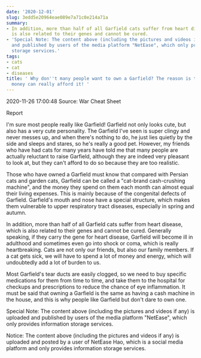 ```yaml
---
date: '2020-12-01'
slug: 3edd5e20964eae089e7a71c0e214a71a
summary:
- In addition, more than half of all Garfield cats suffer from heart disease, which
  is also related to their genes and cannot be cured.
- 'Special Note: The content above (including the pictures and videos if any) is uploaded
  and published by users of the media platform "NetEase", which only provides information
  storage services.'
tags:
- cats
- cat
- diseases
title: ' Why don''t many people want to own a Garfield? The reason is too real, no
  money can really afford it! '
---
```


 2020-11-26 17:00:48 Source: War Cheat Sheet

Report

I'm sure most people really like Garfield! Garfield not only looks cute, but also has a very cute personality. The Garfield I've seen is super clingy and never messes up, and when there's nothing to do, he just lies quietly by the side and sleeps and stares, so he's really a good pet. However, my friends who have had cats for many years have told me that many people are actually reluctant to raise Garfield, although they are indeed very pleasant to look at, but they can't afford to do so because they are too realistic.  

  

Those who have owned a Garfield must know that compared with Persian cats and garden cats, Garfield can be called a "cat-brand cash-crushing machine", and the money they spend on them each month can almost equal their living expenses. This is mainly because of the congenital defects of Garfield. Garfield's mouth and nose have a special structure, which makes them vulnerable to upper respiratory tract diseases, especially in spring and autumn.

  

In addition, more than half of all Garfield cats suffer from heart disease, which is also related to their genes and cannot be cured. Generally speaking, if they carry the gene for heart disease, Garfield will become ill in adulthood and sometimes even go into shock or coma, which is really heartbreaking. Cats are not only our friends, but also our family members. If a cat gets sick, we will have to spend a lot of money and energy, which will undoubtedly add a lot of burden to us.

  

Most Garfield's tear ducts are easily clogged, so we need to buy specific medications for them from time to time, and take them to the hospital for checkups and prescriptions to reduce the chance of eye inflammation. It must be said that owning a Garfield is the same as having a cash machine in the house, and this is why people like Garfield but don't dare to own one.

Special Note: The content above (including the pictures and videos if any) is uploaded and published by users of the media platform "NetEase", which only provides information storage services.

Notice: The content above (including the pictures and videos if any) is
uploaded and posted by a user of NetEase Hao, which is a social media platform
and only provides information storage services.

 
        